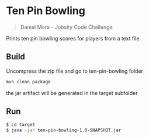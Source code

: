 # Ten Pin Bowling
> Daniel Mora - Jobsity Code Challenge



Prints ten pin bowling scores for players from a text file.

## Build

Uncompress the zip file and go to ten-pin-bowling folder

```sh
mvn clean package
```
the jar artifact will be generated in the target subfolder

## Run

```sh
$ cd target
$ java -jar ten-pin-bowling-1.0-SNAPSHOT.jar

```
